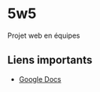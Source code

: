 # 5w5
Projet web en équipes

## Liens importants
- [Google Docs](https://drive.google.com/drive/folders/1S2HFrYsvAa7c5LL-c405sW0_5l_gj7pm?usp=sharing)
